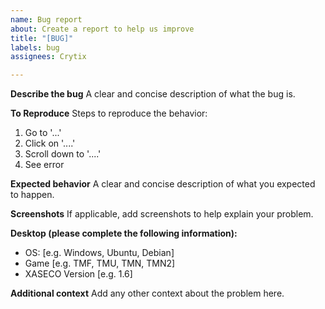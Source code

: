 ```yaml
---
name: Bug report
about: Create a report to help us improve
title: "[BUG]"
labels: bug
assignees: Crytix

---
```


**Describe the bug**
A clear and concise description of what the bug is.

**To Reproduce**
Steps to reproduce the behavior:
1. Go to '...'
2. Click on '....'
3. Scroll down to '....'
4. See error

**Expected behavior**
A clear and concise description of what you expected to happen.

**Screenshots**
If applicable, add screenshots to help explain your problem.

**Desktop (please complete the following information):**
 - OS: [e.g. Windows, Ubuntu, Debian]
 - Game [e.g. TMF, TMU, TMN, TMN2]
 - XASECO Version [e.g. 1.6]

**Additional context**
Add any other context about the problem here.
